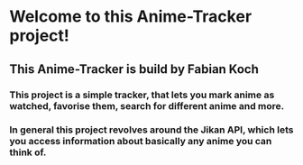 # Welcome to this Anime-Tracker project!
## This Anime-Tracker is build by Fabian Koch
### This project is a simple tracker, that lets you mark anime as watched, favorise them, search for different anime and more.
### In general this project revolves around the Jikan API, which lets you access information about basically any anime you can think of.
    
